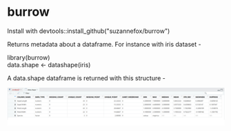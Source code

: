 # burrow

Install with devtools::install_github("suzannefox/burrow")

Returns metadata about a dataframe. For instance with iris dataset -

  library(burrow)  
  data.shape <- datashape(iris)

A data.shape dataframe is returned with this structure -

![alt text](https://github.com/suzannefox/burrow/raw/master/burrow.png "Output dataframe")
